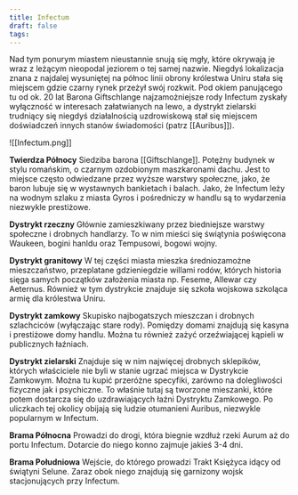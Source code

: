 ```yaml
---
title: Infectum
draft: false
tags:
---
```

 
Nad tym ponurym miastem nieustannie snują się mgły, które okrywają je wraz z leżącym nieopodal jeziorem o tej samej nazwie. Niegdyś lokalizacja znana z najdalej wysuniętej na północ linii obrony królestwa Uniru stała się miejscem gdzie czarny rynek przeżył swój rozkwit. 
Pod okiem panującego tu od ok. 20 lat Barona Giftschlange najzamożniejsze rody Infectum zyskały wyłączność w interesach załatwianych na lewo, a dystrykt zielarski trudniący się niegdyś działalnością uzdrowiskową stał się miejscem doświadczeń innych stanów świadomości (patrz [[Auribus]]).

![[Infectum.png]]

**Twierdza Północy**
Siedziba barona [[Giftschlange]]. Potężny budynek w stylu romańskim, o czarnym ozdobionym maszkaronami dachu. 
Jest to miejsce często odwiedzane przez wyższe warstwy społeczne, jako, że baron lubuje się w wystawnych bankietach i balach. Jako, że Infectum leży na wodnym szlaku z miasta Gyros i pośredniczy w handlu są to wydarzenia niezwykle prestiżowe.

**Dystrykt rzeczny**
Głównie zamieszkiwany przez biedniejsze warstwy społeczne i drobnych handlarzy. To w nim mieści się świątynia poświęcona Waukeen, bogini hanldu oraz Tempusowi, bogowi wojny.

**Dystrykt granitowy**
W tej części miasta mieszka średniozamożne mieszczaństwo, przeplatane gdzieniegdzie willami rodów, których historia sięga samych początków założenia miasta np. Feseme, Allewar czy Aeternus. Również w tym dystrykcie znajduje się szkoła wojskowa szkoląca armię dla królestwa Uniru.

**Dystrykt zamkowy**
Skupisko najbogatszych mieszczan i drobnych szlachciców (wyłączając stare rody). Pomiędzy domami znajdują się kasyna i prestiżowe domy handlu. Można tu również zażyć orzeźwiającej kąpieli w publicznych łaźniach.

**Dystrykt zielarski**
Znajduje się w nim najwięcej drobnych sklepików, których właściciele nie byli w stanie ugrzać miejsca w Dystrykcie Zamkowym. Można tu kupić przeróżne specyfiki, zarówno na dolegliwości fizyczne jak i psychiczne. To właśnie tutaj są tworzone mieszanki, które potem dostarcza się do uzdrawiających łaźni Dystryktu Zamkowego. Po uliczkach tej okolicy obijają się ludzie otumanieni Auribus, niezwykle popularnym w Infectum.

**Brama Północna**
Prowadzi do drogi, która biegnie wzdłuż rzeki Aurum aż do portu Infectum. Dotarcie do niego konno zajmuje jakieś 3-4 dni.

**Brama Południowa**
Wejście, do którego prowadzi Trakt Księżyca idący od świątyni Selune. Zaraz obok niego znajdują się garnizony wojsk stacjonujących przy Infectum.
